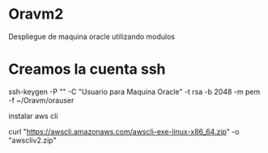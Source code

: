 # Oravm2
Despliegue de maquina oracle utilizando modulos
# Creamos la cuenta ssh 
ssh-keygen -P "" -C "Usuario para Maquina Oracle" -t rsa -b 2048 -m pem -f ~/Oravm/orauser


instalar aws cli 

curl "https://awscli.amazonaws.com/awscli-exe-linux-x86_64.zip" -o "awscliv2.zip"